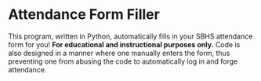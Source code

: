 # Attendance Form Filler
This program, written in Python, automatically fills in your SBHS attendance form for you! **For educational and instructional purposes only.** Code is also designed in a manner where one manually enters the form, thus preventing one from abusing the code to automatically log in and forge attendance.

